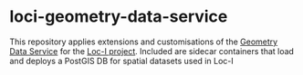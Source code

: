 # loci-geometry-data-service

This repository applies extensions and customisations of the [Geometry Data Service](https://csiro-enviro-informatics.github.io/geometry-data-service/) for the [Loc-I project](https://loci.cat). Included are sidecar containers that load and deploys a PostGIS DB for spatial datasets used in Loc-I
